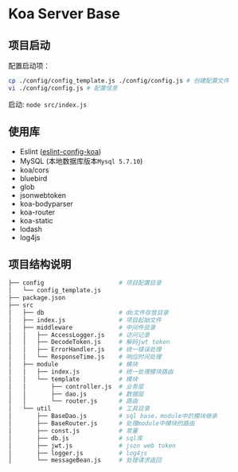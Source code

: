 # Koa Server Base

## 项目启动

配置启动项：

```sh
cp ./config/config_template.js ./config/config.js # 创建配置文件
vi ./config/config.js # 配置信息
```

启动: `node src/index.js`

## 使用库

- Eslint ([eslint-config-koa](https://github.com/koajs/eslint-config-koa))
- MySQL (本地数据库版本`Mysql 5.7.10`)
- koa/cors
- bluebird
- glob
- jsonwebtoken
- koa-bodyparser
- koa-router
- koa-static
- lodash
- log4js

## 项目结构说明

```sh
├── config                     # 项目配置目录
│   └── config_template.js
├── package.json
├── src
│   ├── db                     # db文件存放目录
│   ├── index.js               # 项目起始文件
│   ├── middleware             # 中间件目录
│   │   ├── AccessLogger.js    # 访问记录
│   │   ├── DecodeToken.js     # 解码jwt token
│   │   ├── ErrorHandler.js    # 统一错误处理
│   │   └── ResponseTime.js    # 响应时间处理
│   ├── module                 # 模块
│   │   ├── index.js           # 统一处理模块路由
│   │   └── template           # 模块
│   │       ├── controller.js  # 业务层
│   │       ├── dao.js         # 数据层
│   │       └── router.js      # 路由
│   └── util                   # 工具目录
│       ├── BaseDao.js         # sql base，module中的模块继承
│       ├── BaseRouter.js      # 处理module中模块的路由
│       ├── const.js           # 常量
│       ├── db.js              # sql库
│       ├── jwt.js             # json web token
│       ├── logger.js          # log4js
│       └── messageBean.js     # 处理请求返回
```
